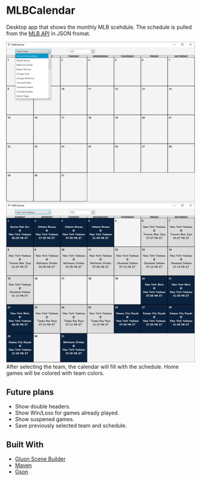 
# MLBCalendar

Desktop app that shows the monthly MLB scehdule. The schedule is pulled from the [MLB API](StatsApi.MLB.com) in JSON fromat.

<img  src="Images/Capture2.JPG" width="600">



<img  src="Images/Capture3.JPG" width="600">
After selecting the team, the calendar will fill with the schedule. Home games will be colored with team colors.



## Future plans
* Show double headers.
* Show Win/Loss for games already played.
* Show suspened games.
* Save previously selected team and schedule.

## Built With

* [Gluon Scene Builder](https://gluonhq.com/products/scene-builder/)
* [Maven](https://maven.apache.org/)
* [Gson](https://github.com/google/gson)
